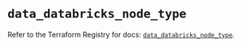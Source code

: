 # `data_databricks_node_type`

Refer to the Terraform Registry for docs: [`data_databricks_node_type`](https://registry.terraform.io/providers/databricks/databricks/1.73.0/docs/data-sources/node_type).
